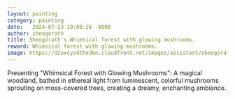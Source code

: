 ```yaml
---
layout: painting
category: painting
date:   2024-07-23 19:08:26 -0800
author: sheogorath
title: Sheogorath's Whimsical forest with glowing mushrooms.
reward: Whimsical forest with glowing mushrooms.
image: https://d2oxcyz4the36n.cloudfront.net/images/assistant/sheogorath/3ff9eac0-2ad4-43fe-ab32-25964e5a7450.png
---
```

Presenting "Whimsical Forest with Glowing Mushrooms": A magical woodland, bathed in ethereal light from luminescent, colorful mushrooms sprouting on moss-covered trees, creating a dreamy, enchanting ambiance.
